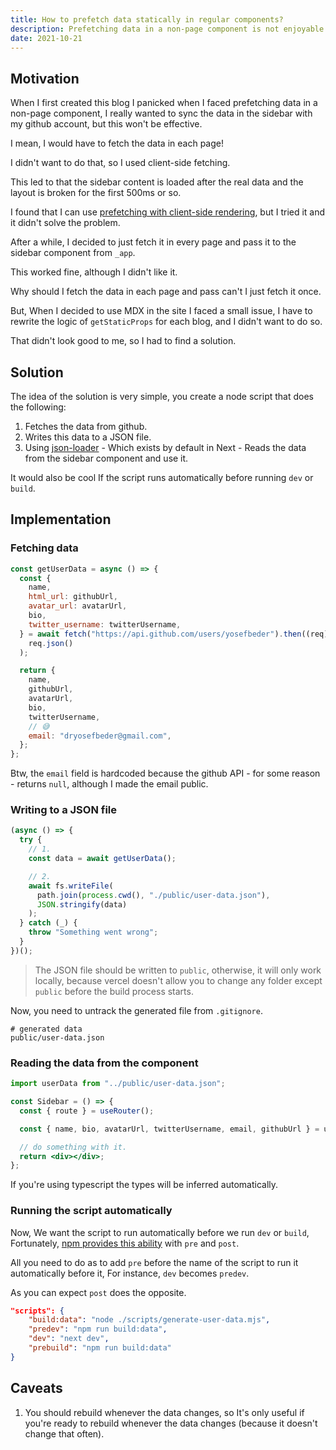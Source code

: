 ```yaml
---
title: How to prefetch data statically in regular components?
description: Prefetching data in a non-page component is not enjoyable to do, so I decided to share with you a better way of doing it with a node script!
date: 2021-10-21
---
```


## Motivation

When I first created this blog I panicked when I faced prefetching data in a non-page component, I really wanted to sync the data in the sidebar with my github account, but this won't be effective.

I mean, I would have to fetch the data in each page!

I didn't want to do that, so I used client-side fetching.

This led to that the sidebar content is loaded after the real data and the layout is broken for the first 500ms or so.

I found that I can use [prefetching with client-side rendering](https://swr.vercel.app/docs/prefetching), but I tried it and it didn't solve the problem.

After a while, I decided to just fetch it in every page and pass it to the sidebar component from `_app`.

This worked fine, although I didn't like it.

Why should I fetch the data in each page and pass can't I just fetch it once.

But, When I decided to use MDX in the site I faced a small issue, I have to rewrite the logic of `getStaticProps` for each blog, and I didn't want to do so.

That didn't look good to me, so I had to find a solution.

## Solution

The idea of the solution is very simple, you create a node script that does the following:

1. Fetches the data from github.
2. Writes this data to a JSON file.
3. Using [json-loader](https://v4.webpack.js.org/loaders/json-loader/) - Which exists by default in Next - Reads the data from the sidebar component and use it.

It would also be cool If the script runs automatically before running `dev` or `build`.

## Implementation

### Fetching data

```jsx
const getUserData = async () => {
  const {
    name,
    html_url: githubUrl,
    avatar_url: avatarUrl,
    bio,
    twitter_username: twitterUsername,
  } = await fetch("https://api.github.com/users/yosefbeder").then((req) =>
    req.json()
  );

  return {
    name,
    githubUrl,
    avatarUrl,
    bio,
    twitterUsername,
    // 😅
    email: "dryosefbeder@gmail.com",
  };
};
```

Btw, the `email` field is hardcoded because the github API - for some reason - returns `null`, although I made the email public.

### Writing to a JSON file

```js
(async () => {
  try {
    // 1.
    const data = await getUserData();

    // 2.
    await fs.writeFile(
      path.join(process.cwd(), "./public/user-data.json"),
      JSON.stringify(data)
    );
  } catch (_) {
    throw "Something went wrong";
  }
})();
```

> The JSON file should be written to `public`, otherwise, it will only work locally, because vercel doesn't allow you to change any folder except `public` before the build process starts.

Now, you need to untrack the generated file from `.gitignore`.

```
# generated data
public/user-data.json
```

### Reading the data from the component

```jsx
import userData from "../public/user-data.json";

const Sidebar = () => {
  const { route } = useRouter();

  const { name, bio, avatarUrl, twitterUsername, email, githubUrl } = userData;

  // do something with it.
  return <div></div>;
};
```

If you're using typescript the types will be inferred automatically.

### Running the script automatically

Now, We want the script to run automatically before we run `dev` or `build`, Fortunately, [npm provides this ability](https://docs.npmjs.com/cli/v7/using-npm/scripts#pre--post-scripts) with `pre` and `post`.

All you need to do as to add `pre` before the name of the script to run it automatically before it, For instance, `dev` becomes `predev`.

As you can expect `post` does the opposite.

```json
"scripts": {
    "build:data": "node ./scripts/generate-user-data.mjs",
    "predev": "npm run build:data",
    "dev": "next dev",
    "prebuild": "npm run build:data"
}
```

## Caveats

1. You should rebuild whenever the data changes, so It's only useful if you're ready to rebuild whenever the data changes (because it doesn't change that often).
